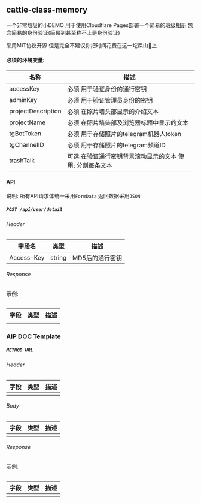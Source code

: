 ## cattle-class-memory

一个非常垃圾的小DEMO 用于使用Cloudflare Pages部署一个简易的班级相册 包含简易的身份验证(简易到甚至称不上是身份验证)

采用MIT协议开源 但是完全不建议你把时间花费在这一坨屎山💩上

#### 必须的环境变量:

| 名称                 | 描述                              |
|--------------------|---------------------------------|
| accessKey          | 必须 用于验证身份的通行密钥                  |
| adminKey           | 必须 用于验证管理员身份的密钥                 |
| projectDescription | 必须 在照片墙头部显示的介绍文本                |
| projectName        | 必须 在照片墙头部及浏览器标题中显示的文本           |
| tgBotToken         | 必须 用于存储照片的telegram机器人token      |
| tgChannelID        | 必须 用于存储照片的telegram频道ID          |
| trashTalk          | 可选 在验证通行密钥背景滚动显示的文本 使用`;`分割每条文本 |

#### API

说明: 所有API请求体统一采用`FormData` 返回数据采用`JSON`

##### `POST /api/user/detail`

###### Header

| 字段名        | 类型     | 描述        |
|------------|--------|-----------|
| Access-Key | string | MD5后的通行密钥 |

###### Response

示例:
```json

```

| 字段 | 类型 | 描述 |
|----|----|----|
|    |    |    |

### AIP DOC Template
##### `METHOD URL`

###### Header

| 字段 | 类型 | 描述 |
|----|----|----|
|    |    |    |

###### Body

| 字段 | 类型 | 描述 |
|----|----|----|
|    |    |    |

###### Response

示例:
```json

```

| 字段 | 类型 | 描述 |
|----|----|----|
|    |    |    |
